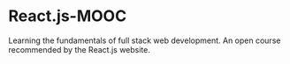 # React.js-MOOC
Learning the fundamentals of full stack web development. An open course recommended by the React.js website.
